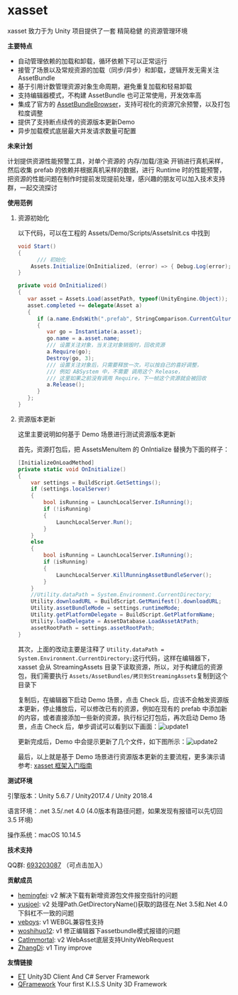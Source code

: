 # xasset
xasset 致力于为 Unity 项目提供了一套 精简稳健 的资源管理环境

**主要特点**

- 自动管理依赖的加载和卸载，循环依赖下可以正常运行
- 接管了场景以及常规资源的加载（同步/异步）和卸载，逻辑开发无需关注 AssetBundle
- 基于引用计数管理资源对象生命周期，避免重复加载和轻易卸载
- 支持编辑器模式，不构建 AssetBundle 也可正常使用，开发效率高
- 集成了官方的 [AssetBundleBrowser](https://docs.unity3d.com/Manual/AssetBundles-Browser.html)，支持可视化的资源冗余预警，以及打包粒度调整
- 提供了支持断点续传的资源版本更新Demo
- 异步加载模式底层最大并发请求数量可配置

**未来计划**

计划提供资源性能预警工具，对单个资源的 内存/加载/渲染 开销进行真机采样，然后收集 prefab 的依赖并根据真机采样的数据，进行 Runtime 时的性能预警，把资源的性能问题在制作时提前发现提前处理，感兴趣的朋友可以加入技术支持群，一起交流探讨

**使用范例**

1. 资源初始化

   以下代码，可以在工程的 Assets/Demo/Scripts/AssetsInit.cs 中找到
  
   ```c#
   void Start()
   {
         /// 初始化
       Assets.Initialize(OnInitialized, (error) => { Debug.Log(error); }); 
   }

   private void OnInitialized()
   {
      var asset = Assets.Load(assetPath, typeof(UnityEngine.Object));
      asset.completed += delegate(Asset a) 
      {
         if (a.name.EndsWith(".prefab", StringComparison.CurrentCulture))
         {
            var go = Instantiate(a.asset);
            go.name = a.asset.name;
            /// 设置关注对象，当关注对象销毁时，回收资源
            a.Require(go); 
            Destroy(go, 3);
            /// 设置关注对象后，只需要释放一次，可以按自己的喜好调整，
            /// 例如 ABSystem 中，不需要 调用这个 Release，
            /// 这里如果之前没有调用 Require，下一帧这个资源就会被回收
            a.Release();   
         }
      };
   } 
   ```

2. 资源版本更新

   这里主要说明如何基于 Demo 场景进行测试资源版本更新

   首先，资源打包后，把 AssetsMenuItem 的 OnIntialize 替换为下面的样子：

   ```c#
   [InitializeOnLoadMethod]
   private static void OnInitialize()
   {
       var settings = BuildScript.GetSettings();
       if (settings.localServer)
       {
           bool isRunning = LaunchLocalServer.IsRunning();
           if (!isRunning)
           {
               LaunchLocalServer.Run();
           } 
       }
       else
       {
           bool isRunning = LaunchLocalServer.IsRunning();
           if (isRunning)
           {
               LaunchLocalServer.KillRunningAssetBundleServer();
           }
       }
       //Utility.dataPath = System.Environment.CurrentDirectory;
       Utility.downloadURL = BuildScript.GetManifest().downloadURL;
       Utility.assetBundleMode = settings.runtimeMode;
       Utility.getPlatformDelegate = BuildScript.GetPlatformName;
       Utility.loadDelegate = AssetDatabase.LoadAssetAtPath;
       assetRootPath = settings.assetRootPath;
   }
   ```

   其次，上面的改动主要是注释了 `Utility.dataPath = System.Environment.CurrentDirectory;`这行代码，这样在编辑器下，xasset 会从 StreamingAssets 目录下读取资源，所以，对于构建后的资源包，我们需要执行 `Assets/AssetBundles/拷贝到StreamingAssets`复制到这个目录下

   复制后，在编辑器下启动 Demo 场景，点击 Check 后，应该不会触发资源版本更新，停止播放后，可以修改已有的资源，例如在现有的 prefab 中添加新的内容，或者直接添加一些新的资源，执行标记打包后，再次启动 Demo 场景，点击 Check 后，单步调试可以看到以下画面：![update1](https://github.com/xasset/xasset/blob/master/Doc/update1.png)

   更新完成后，Demo 中会提示更新了几个文件，如下图所示：![update2](https://github.com/xasset/xasset/blob/master/Doc/update2.png)

   最后，以上就是基于 Demo 场景进行资源版本更新的主要流程，更多演示请参考: [xasset 框架入门指南](https://zhuanlan.zhihu.com/p/69410498)

**测试环境**

引擎版本：Unity 5.6.7 / Unity2017.4 / Unity 2018.4

语言环境：.net 3.5/.net 4.0 (4.0版本有路径问题，如果发现有报错可以先切回 3.5 环境)

操作系统：macOS 10.14.5 

**技术支持**

QQ群: [693203087](https://jq.qq.com/?_wv=1027&k=5DyV09a) （可点击加入）

**贡献成员**

- [hemingfei](https://github.com/hemingfei): v2 解决下载有新增资源包文件报空指针的问题
- [yusjoel](https://github.com/yusjoel): v2 处理Path.GetDirectoryName()获取的路径在.Net 3.5和.Net 4.0下斜杠不一致的问题
- [veboys](https://github.com/veboys): v1 WEBGL兼容性支持 
- [woshihuo12](https://github.com/woshihuo12): v1 修正编辑器下assetbundle模式报错的问题
- [CatImmortal](https://github.com/CatImmortal): v2 WebAsset底层支持UnityWebRequest 
- [ZhangDi](https://github.com/ZhangDi2018): v1 Tiny improve

**友情链接**

 - [ET](https://github.com/egametang/ET) Unity3D Client And C# Server Framework
 - [QFramework](https://github.com/liangxiegame/QFramework) Your first K.I.S.S Unity 3D Framework
